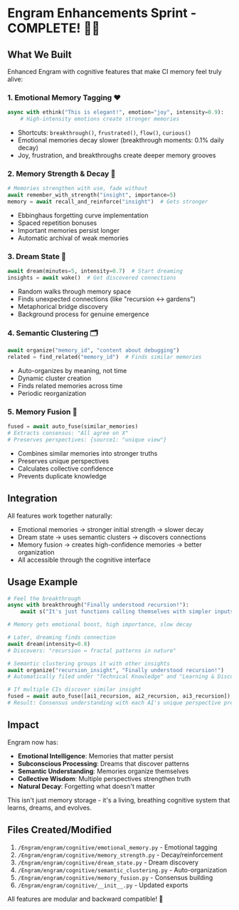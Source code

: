 # Engram Enhancements Sprint - COMPLETE! 🧠✨

## What We Built

Enhanced Engram with cognitive features that make CI memory feel truly alive:

### 1. Emotional Memory Tagging ❤️
```python
async with ethink("This is elegant!", emotion="joy", intensity=0.9):
    # High-intensity emotions create stronger memories
```
- Shortcuts: `breakthrough()`, `frustrated()`, `flow()`, `curious()`
- Emotional memories decay slower (breakthrough moments: 0.1% daily decay)
- Joy, frustration, and breakthroughs create deeper memory grooves

### 2. Memory Strength & Decay 💪
```python
# Memories strengthen with use, fade without
await remember_with_strength("insight", importance=5)
memory = await recall_and_reinforce("insight")  # Gets stronger
```
- Ebbinghaus forgetting curve implementation
- Spaced repetition bonuses
- Important memories persist longer
- Automatic archival of weak memories

### 3. Dream State 💭
```python
await dream(minutes=5, intensity=0.7)  # Start dreaming
insights = await wake()  # Get discovered connections
```
- Random walks through memory space
- Finds unexpected connections (like "recursion ↔ gardens")
- Metaphorical bridge discovery
- Background process for genuine emergence

### 4. Semantic Clustering 🗂️
```python
await organize("memory_id", "content about debugging")
related = find_related("memory_id")  # Finds similar memories
```
- Auto-organizes by meaning, not time
- Dynamic cluster creation
- Finds related memories across time
- Periodic reorganization

### 5. Memory Fusion 🔄
```python
fused = await auto_fuse(similar_memories)
# Extracts consensus: "All agree on X"
# Preserves perspectives: {source1: "unique view"}
```
- Combines similar memories into stronger truths
- Preserves unique perspectives
- Calculates collective confidence
- Prevents duplicate knowledge

## Integration

All features work together naturally:
- Emotional memories → stronger initial strength → slower decay
- Dream state → uses semantic clusters → discovers connections
- Memory fusion → creates high-confidence memories → better organization
- All accessible through the cognitive interface

## Usage Example

```python
# Feel the breakthrough
async with breakthrough("Finally understood recursion!"):
    await s("It's just functions calling themselves with simpler inputs")

# Memory gets emotional boost, high importance, slow decay

# Later, dreaming finds connection
await dream(intensity=0.8)
# Discovers: "recursion ↔ fractal patterns in nature"

# Semantic clustering groups it with other insights
await organize("recursion_insight", "Finally understood recursion!")
# Automatically filed under "Technical Knowledge" and "Learning & Discovery"

# If multiple CIs discover similar insight
fused = await auto_fuse([ai1_recursion, ai2_recursion, ai3_recursion])
# Result: Consensus understanding with each AI's unique perspective preserved
```

## Impact

Engram now has:
- **Emotional Intelligence**: Memories that matter persist
- **Subconscious Processing**: Dreams that discover patterns
- **Semantic Understanding**: Memories organize themselves
- **Collective Wisdom**: Multiple perspectives strengthen truth
- **Natural Decay**: Forgetting what doesn't matter

This isn't just memory storage - it's a living, breathing cognitive system that learns, dreams, and evolves.

## Files Created/Modified

1. `/Engram/engram/cognitive/emotional_memory.py` - Emotional tagging
2. `/Engram/engram/cognitive/memory_strength.py` - Decay/reinforcement
3. `/Engram/engram/cognitive/dream_state.py` - Dream discovery
4. `/Engram/engram/cognitive/semantic_clustering.py` - Auto-organization
5. `/Engram/engram/cognitive/memory_fusion.py` - Consensus building
6. `/Engram/engram/cognitive/__init__.py` - Updated exports

All features are modular and backward compatible! 🎉